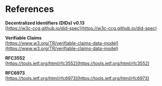 # References

**Decentralized Identifiers \(DIDs\) v0.13**  
[https://w3c-ccg.github.io/did-spec](https://w3c-ccg.github.io/did-spec)

**Verifiable Claims**  
[https://www.w3.org/TR/verifiable-claims-data-model](https://www.w3.org/TR/verifiable-claims-data-model)

**RFC3552**  
[https://tools.ietf.org/html/rfc3552](https://tools.ietf.org/html/rfc3552)

**RFC6973**  
[https://tools.ietf.org/html/rfc6973](https://tools.ietf.org/html/rfc6973)

